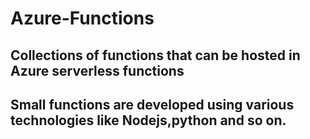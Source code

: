 # Azure-Functions

## Collections of functions that can be hosted in Azure serverless functions
## Small functions are developed using various technologies like Nodejs,python and so on.